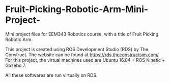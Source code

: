 # Fruit-Picking-Robotic-Arm-Mini-Project-
Mini project files for EEM343 Robotics course, with a title of Fruit Picking Robotic Arm.

This project is created using ROS Development Studio (RDS) by The Construct. The website can be found at https://rds.theconstructsim.com/
For this project, the virtual machines used are Ubuntu 16.04 + ROS Kinetic + Gazebo 7. 

All these softwares are run virtually on RDS.
